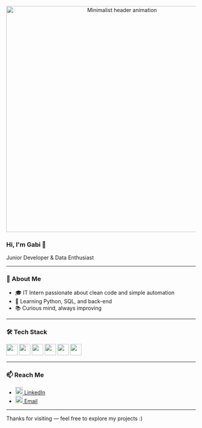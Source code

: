 <p align="center">
  <img src="https://media.giphy.com/media/l0MYEqEzwMWFCg8rm/giphy.gif" width="600" alt="Minimalist header animation" />
</p>

### Hi, I'm Gabi 👋

Junior Developer & Data Enthusiast

---

### 🧠 About Me

- 🎓 IT Intern passionate about clean code and simple automation  
- 🐍 Learning Python, SQL, and back-end  
- 📚 Curious mind, always improving  

---

### 🛠️ Tech Stack

<p>
  <img src="https://cdn.jsdelivr.net/gh/devicons/devicon/icons/python/python-original.svg" height="30" />
  <img src="https://cdn.jsdelivr.net/gh/devicons/devicon/icons/html5/html5-original.svg" height="30" />
  <img src="https://cdn.jsdelivr.net/gh/devicons/devicon/icons/css3/css3-original.svg" height="30" />
  <img src="https://cdn.jsdelivr.net/gh/devicons/devicon/icons/javascript/javascript-original.svg" height="30" />
  <img src="https://cdn.jsdelivr.net/gh/devicons/devicon/icons/postgresql/postgresql-original.svg" height="30" />
  <img src="https://cdn.jsdelivr.net/gh/devicons/devicon/icons/git/git-original.svg" height="30" />
</p>

---

### 📫 Reach Me

- [<img src="https://cdn.jsdelivr.net/gh/devicons/devicon/icons/linkedin/linkedin-original.svg" height="20" /> LinkedIn](https://linkedin.com/in/gabcadasqueves1)  
- [<img src="https://cdn.jsdelivr.net/gh/devicons/devicon/icons/google/google-original.svg" height="20" /> Email](mailto:gabriellecadasqueves@hotmail.com)

---

Thanks for visiting — feel free to explore my projects :)
